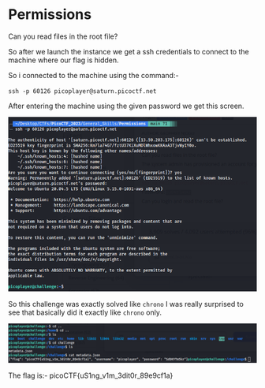 # Permissions
Can you read files in the root file?

So after we launch the instance we get a ssh credentials to connect to the machine where our flag is hidden.

So i connected to the machine using the command:-

`
ssh -p 60126 picoplayer@saturn.picoctf.net
`

After entering the machine using the given password we get this screen.

![SS OF SHELL 1](1.png)

So this challenge was exactly solved like `chrono` I was really surprised to see that basically did it exactly like `chrono` only.

![SS OF SHELL 2](2.png)

The flag is:- picoCTF{uS1ng_v1m_3dit0r_89e9cf1a}
